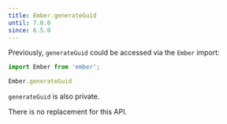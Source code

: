 ```yaml
---
title: Ember.generateGuid
until: 7.0.0
since: 6.5.0
---
```



Previously, `generateGuid` could be accessed via the `Ember` import:
```js
import Ember from 'ember';

Ember.generateGuid
```
`generateGuid` is also private.

There is no replacement for this API.
